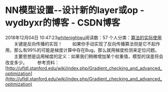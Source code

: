 # NN模型设置--设计新的layer或op - wydbyxr的博客 - CSDN博客
2018年12月04日 10:47:23[whitenightwu](https://me.csdn.net/wydbyxr)阅读数：57
个人分类：[算法的实际使用](https://blog.csdn.net/wydbyxr/article/category/8463718)
  关键是反向传播的实现！
  如果你手动实现了反向传播算法但是它不起作用，那么有99%的可能是梯度计算中存在Bug。那么就用梯度检测来定位问题。
  主要思想是运用梯度的定义：如果我们稍微增加某个权重值，模型的误差将会改变多少。
  参考资料：
[http://ufldl.stanford.edu/wiki/index.php/Gradient_checking_and_advanced_optimization](http://ufldl.stanford.edu/wiki/index.php/Gradient_checking_and_advanced_optimization)
